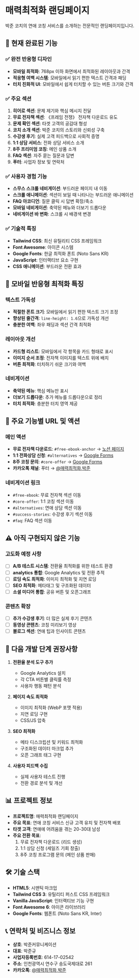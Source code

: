 # 매력최적화 랜딩페이지

박준 코치의 연애 코칭 서비스를 소개하는 전문적인 랜딩페이지입니다.

## 🚀 현재 완료된 기능

### ✅ 완전 반응형 디자인
- **모바일 최적화**: 768px 이하 화면에서 최적화된 레이아웃과 간격
- **적응형 여백 시스템**: 모바일에서 읽기 편한 텍스트 간격과 패딩
- **터치 친화적 UI**: 모바일에서 쉽게 터치할 수 있는 버튼 크기와 간격

### ✅ 주요 섹션
1. **히어로 섹션**: 문제 제기와 핵심 메시지 전달
2. **무료 전자책 섹션**: 《프레임 전쟁》 전자책 다운로드 유도
3. **문제 확인 섹션**: 타겟 고객의 공감대 형성
4. **코치 소개 섹션**: 박준 코치의 스토리와 신뢰성 구축
5. **수강생 후기**: 실제 고객 피드백으로 사회적 증명
6. **1:1 상담 서비스**: 전화 상담 서비스 소개
7. **8주 프리미엄 코칭**: 메인 상품 소개
8. **FAQ 섹션**: 자주 묻는 질문과 답변
9. **푸터**: 사업자 정보 및 연락처

### ✅ 사용자 경험 기능
- **스무스 스크롤 네비게이션**: 부드러운 페이지 내 이동
- **스크롤 애니메이션**: 섹션이 보일 때 나타나는 부드러운 애니메이션
- **FAQ 아코디언**: 질문 클릭 시 답변 확장/축소
- **모바일 네비게이션**: 축약된 메뉴와 더보기 드롭다운
- **네비게이션 바 변화**: 스크롤 시 배경색 변경

### ✅ 기술적 특징
- **Tailwind CSS**: 최신 유틸리티 CSS 프레임워크
- **Font Awesome**: 아이콘 시스템
- **Google Fonts**: 한글 최적화 폰트 (Noto Sans KR)
- **JavaScript**: 인터랙티브 요소 구현
- **CSS 애니메이션**: 부드러운 전환 효과

## 📱 모바일 반응형 최적화 특징

### 텍스트 가독성
- **적절한 폰트 크기**: 모바일에서 읽기 편한 텍스트 크기 조정
- **향상된 줄간격**: `line-height: 1.6`으로 가독성 개선
- **충분한 여백**: 좌우 패딩과 섹션 간격 최적화

### 레이아웃 개선
- **카드형 리스트**: 모바일에서 각 항목을 카드 형태로 표시
- **이미지 순서 조정**: 전자책 이미지를 텍스트 위에 배치
- **버튼 최적화**: 터치하기 쉬운 크기와 여백

### 네비게이션
- **축약된 메뉴**: 핵심 메뉴만 표시
- **더보기 드롭다운**: 추가 메뉴를 드롭다운으로 정리
- **터치 최적화**: 충분한 터치 영역 제공

## 🎯 주요 기능별 URL 및 액션

### 메인 액션
- **무료 전자책 다운로드**: `#free-ebook-anchor` → [노션 페이지](https://www.notion.so/27dfc895789380bf97f2c1d10fbe7b68?source=copy_link)
- **1:1 전화상담 신청**: `#alternatives` → [Google Forms](https://forms.gle/SJxkq9o6zZvpjcG67)
- **8주 코칭 문의**: `#core-offer` → [Google Forms](https://forms.gle/YrdNC6HEf7uLVghf8)
- **카카오톡 채널**: 푸터 → [@매력최적화,박준](http://pf.kakao.com/_YPBxin)

### 네비게이션 링크
- `#free-ebook`: 무료 전자책 섹션 이동
- `#core-offer`: 1:1 코칭 섹션 이동  
- `#alternatives`: 연애 상담 섹션 이동
- `#success-stories`: 수강생 후기 섹션 이동
- `#faq`: FAQ 섹션 이동

## ⚠️ 아직 구현되지 않은 기능

### 고도화 예정 사항
- [ ] **A/B 테스트 시스템**: 전환율 최적화를 위한 테스트 환경
- [ ] **analytics 통합**: Google Analytics 및 전환 추적
- [ ] **로딩 속도 최적화**: 이미지 최적화 및 지연 로딩
- [ ] **SEO 최적화**: 메타태그 및 구조화된 데이터
- [ ] **소셜 미디어 통합**: 공유 버튼 및 오픈그래프

### 콘텐츠 확장
- [ ] **추가 수강생 후기**: 더 많은 실제 후기 콘텐츠
- [ ] **동영상 콘텐츠**: 코칭 미리보기 영상
- [ ] **블로그 섹션**: 연애 팁과 인사이트 콘텐츠

## 🔄 다음 개발 단계 권장사항

1. **전환율 분석 도구 추가**
   - Google Analytics 설치
   - 각 CTA 버튼별 클릭률 측정
   - 사용자 행동 패턴 분석

2. **페이지 속도 최적화**
   - 이미지 최적화 (WebP 포맷 적용)
   - 지연 로딩 구현
   - CSS/JS 압축

3. **SEO 최적화**
   - 메타 디스크립션 및 키워드 최적화
   - 구조화된 데이터 마크업 추가
   - 오픈 그래프 태그 구현

4. **사용자 피드백 수집**
   - 실제 사용자 테스트 진행
   - 전환 경로 분석 및 개선

## 📊 프로젝트 정보

- **프로젝트명**: 매력최적화 랜딩페이지
- **주요 목표**: 연애 코칭 서비스 신규 고객 유치 및 전자책 배포
- **타겟 고객**: 연애에 어려움을 겪는 20-30대 남성
- **주요 전환 목표**: 
  1. 무료 전자책 다운로드 (리드 생성)
  2. 1:1 상담 신청 (세일즈 기회 창출)
  3. 8주 코칭 프로그램 문의 (메인 상품 판매)

## 🛠️ 기술 스택

- **HTML5**: 시맨틱 마크업
- **Tailwind CSS 3**: 유틸리티 퍼스트 CSS 프레임워크  
- **Vanilla JavaScript**: 인터랙티브 기능 구현
- **Font Awesome 6**: 아이콘 라이브러리
- **Google Fonts**: 웹폰트 (Noto Sans KR, Inter)

## 📞 연락처 및 비즈니스 정보

- **상호**: 박준커뮤니케이션
- **대표**: 박준규
- **사업자등록번호**: 614-17-02542  
- **주소**: 인천광역시 연수구 송도국제대로 261
- **카카오톡**: [@매력최적화,박준](http://pf.kakao.com/_YPBxin)